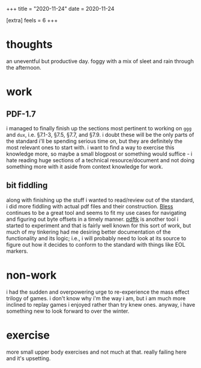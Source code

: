 +++
title = "2020-11-24"
date = 2020-11-24

[extra]
feels = 6
+++

# thoughts
an uneventful but productive day. foggy with a mix of sleet and rain through the afternoon.

# work

## PDF-1.7
i managed to finally finish up the sections most pertinent to working on `ggg` and `dux`,
i.e. §7.1-3, §7.5, §7.7, and §7.9. i doubt these will be the only parts of the standard i'll be
spending serious time on, but they are definitely the most relevant ones to start with. i want to
find a way to exercise this knowledge more, so maybe a small blogpost or something would suffice - i
hate reading huge sections of a technical resource/document and not doing something more with it
aside from context knowledge for work.

## bit fiddling
along with finishing up the stuff i wanted to read/review out of the standard, i did more fiddling
with actual pdf files and their construction. [Bless](https://github.com/afrantzis/bless/) continues
to be a great tool and seems to fit my use cases for navigating and figuring out byte offsets in a
timely manner. [pdftk](https://www.pdflabs.com/tools/pdftk-server/) is another tool i started to
experiment and that is fairly well known for this sort of work, but much of my tinkering had me
desiring better documentation of the functionality and its logic; i.e., i will probably need to look
at its source to figure out how it decides to conform to the standard with things like EOL markers.

# non-work
i had the sudden and overpowering urge to re-experience the mass effect trilogy of games. i don't
know why i'm the way i am, but i am much more inclined to replay games i enjoyed rather than try
knew ones. anyway, i have something new to look forward to over the winter.

# exercise
more small upper body exercises and not much at that. really failing here and it's upsetting.
